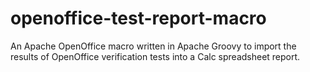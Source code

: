 # openoffice-test-report-macro
An Apache OpenOffice macro written in Apache Groovy to import the results of OpenOffice verification tests into a Calc spreadsheet report.
